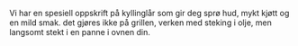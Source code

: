 Vi har en spesiell oppskrift på kyllinglår som gir deg sprø hud, mykt kjøtt og en mild smak. det gjøres ikke på grillen, verken med steking i olje, men langsomt stekt i en panne i ovnen din.